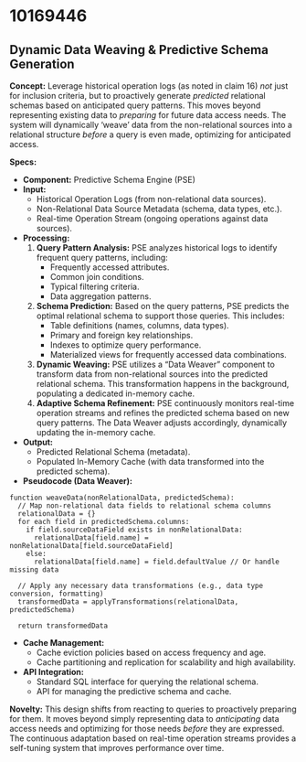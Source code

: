# 10169446

## Dynamic Data Weaving & Predictive Schema Generation

**Concept:** Leverage historical operation logs (as noted in claim 16) *not* just for inclusion criteria, but to proactively generate *predicted* relational schemas based on anticipated query patterns. This moves beyond representing existing data to *preparing* for future data access needs. The system will dynamically ‘weave’ data from the non-relational sources into a relational structure *before* a query is even made, optimizing for anticipated access.

**Specs:**

*   **Component:** Predictive Schema Engine (PSE)
*   **Input:**
    *   Historical Operation Logs (from non-relational data sources).
    *   Non-Relational Data Source Metadata (schema, data types, etc.).
    *   Real-time Operation Stream (ongoing operations against data sources).
*   **Processing:**
    1.  **Query Pattern Analysis:** PSE analyzes historical logs to identify frequent query patterns, including:
        *   Frequently accessed attributes.
        *   Common join conditions.
        *   Typical filtering criteria.
        *   Data aggregation patterns.
    2.  **Schema Prediction:** Based on the query patterns, PSE predicts the optimal relational schema to support those queries. This includes:
        *   Table definitions (names, columns, data types).
        *   Primary and foreign key relationships.
        *   Indexes to optimize query performance.
        *   Materialized views for frequently accessed data combinations.
    3.  **Dynamic Weaving:** PSE utilizes a “Data Weaver” component to transform data from non-relational sources into the predicted relational schema. This transformation happens in the background, populating a dedicated in-memory cache.
    4.  **Adaptive Schema Refinement:** PSE continuously monitors real-time operation streams and refines the predicted schema based on new query patterns. The Data Weaver adjusts accordingly, dynamically updating the in-memory cache.
*   **Output:**
    *   Predicted Relational Schema (metadata).
    *   Populated In-Memory Cache (with data transformed into the predicted schema).
*   **Pseudocode (Data Weaver):**

```
function weaveData(nonRelationalData, predictedSchema):
  // Map non-relational data fields to relational schema columns
  relationalData = {}
  for each field in predictedSchema.columns:
    if field.sourceDataField exists in nonRelationalData:
      relationalData[field.name] = nonRelationalData[field.sourceDataField]
    else:
      relationalData[field.name] = field.defaultValue // Or handle missing data

  // Apply any necessary data transformations (e.g., data type conversion, formatting)
  transformedData = applyTransformations(relationalData, predictedSchema)

  return transformedData
```

*   **Cache Management:**
    *   Cache eviction policies based on access frequency and age.
    *   Cache partitioning and replication for scalability and high availability.
*   **API Integration:**
    *   Standard SQL interface for querying the relational schema.
    *   API for managing the predictive schema and cache.

**Novelty:** This design shifts from reacting to queries to proactively preparing for them. It moves beyond simply representing data to *anticipating* data access needs and optimizing for those needs *before* they are expressed. The continuous adaptation based on real-time operation streams provides a self-tuning system that improves performance over time.